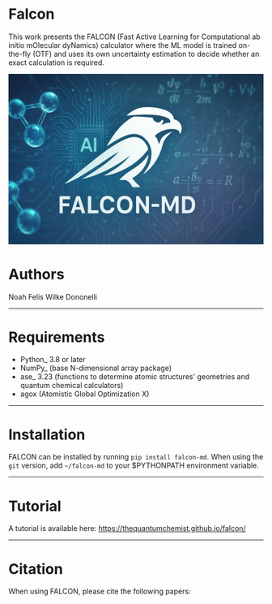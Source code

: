 # Falcon
This work presents the FALCON (Fast Active Learning for Computational ab initio mOlecular dyNamics) calculator where the ML model is trained on-the-fly (OTF) and uses its own uncertainty estimation to decide whether an exact calculation is required. 

![Alt text](FALCON_MD.png?raw=true "FALCON")


# Authors
Noah Felis
Wilke Dononelli

------------

# Requirements
* Python_ 3.8 or later
* NumPy_ (base N-dimensional array package)
* ase_ 3.23 (functions to determine atomic structures' geometries and quantum chemical calculators)
* agox (Atomistic Global Optimization X)

------------

# Installation
FALCON can be installed by running ``pip install falcon-md``. When using the ``git`` version, add ``~/falcon-md`` to your $PYTHONPATH environment variable. 

------------

# Tutorial
A tutorial is available here: https://thequantumchemist.github.io/falcon/

------------

# Citation
When using FALCON, please cite the following papers:
